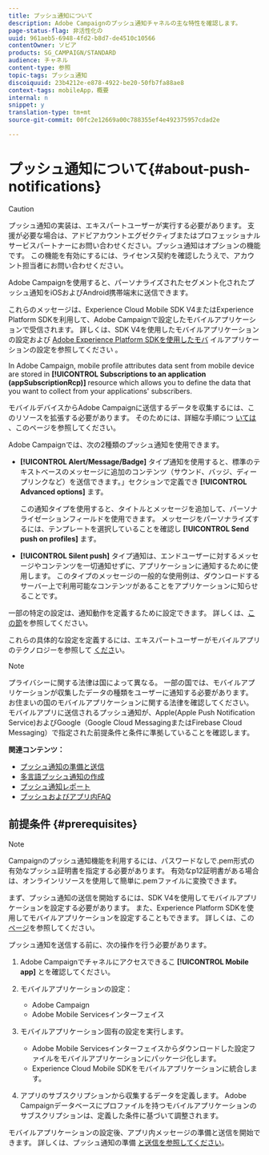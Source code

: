 ```yaml
---
title: プッシュ通知について
description: Adobe Campaignのプッシュ通知チャネルの主な特性を確認します。
page-status-flag: 非活性化の
uuid: 961aeb5-6948-4fd2-b8d7-de4510c10566
contentOwner: ソビア
products: SG_CAMPAIGN/STANDARD
audience: チャネル
content-type: 参照
topic-tags: プッシュ通知
discoiquuid: 23b4212e-e878-4922-be20-50fb7fa88ae8
context-tags: mobileApp，概要
internal: n
snippet: y
translation-type: tm+mt
source-git-commit: 00fc2e12669a00c788355ef4e492375957cdad2e

---
```



# プッシュ通知について{#about-push-notifications}

>[!CAUTION]
>
>プッシュ通知の実装は、エキスパートユーザーが実行する必要があります。 支援が必要な場合は、アドビアカウントエグゼクティブまたはプロフェッショナルサービスパートナーにお問い合わせください。プッシュ通知はオプションの機能です。 この機能を有効にするには、ライセンス契約を確認したうえで、アカウント担当者にお問い合わせください。

Adobe Campaignを使用すると、パーソナライズされたセグメント化されたプッシュ通知をiOSおよびAndroid携帯端末に送信できます。

これらのメッセージは、Experience Cloud Mobile SDK V4またはExperience Platform SDKを利用して、Adobe Campaignで設定したモバイルアプリケーションで受信されます。 詳しくは、SDK V4を使用したモバイルアプリケーションの設定および [Adobe Experience Platform SDKを使用したモバ](https://helpx.adobe.com/campaign/kb/configuring-app-sdkv4.html) イルアプリケーションの設定を参照してください [](https://helpx.adobe.com/campaign/kb/configuring-app-sdk.html)。

In Adobe Campaign, mobile profile attributes data sent from mobile device are stored in **[!UICONTROL Subscriptions to an application (appSubscriptionRcp)]** resource which allows you to define the data that you want to collect from your applications' subscribers.

モバイルデバイスからAdobe Campaignに送信するデータを収集するには、このリソースを拡張する必要があります。 そのためには、詳細な手順につ [いては](../../developing/using/extending-the-subscriptions-to-an-application-resource.md) 、このページを参照してください。

Adobe Campaignでは、次の2種類のプッシュ通知を使用できます。

* **[!UICONTROL Alert/Message/Badge]** タイプ通知を使用すると、標準のテキストベースのメッセージに追加のコンテンツ（サウンド、バッジ、ディープリンクなど）を送信できます。」セクションで定義でき **[!UICONTROL Advanced options]** ます。

   この通知タイプを使用すると、タイトルとメッセージを追加して、パーソナライゼーションフィールドを使用できます。 メッセージをパーソナライズするには、テンプレートを選択していることを確認し **[!UICONTROL Send push on profiles]** ます。

* **[!UICONTROL Silent push]** タイプ通知は、エンドユーザーに対するメッセージやコンテンツを一切通知せずに、アプリケーションに通知するために使用します。 このタイプのメッセージの一般的な使用例は、ダウンロードするサーバー上で利用可能なコンテンツがあることをアプリケーションに知らせることです。

一部の特定の設定は、通知動作を定義するために設定できます。 詳しくは、[この節](../../channels/using/customizing-a-push-notification.md)を参照してください。

これらの具体的な設定を定義するには、エキスパートユーザーがモバイルアプリのテクノロジーを参照して [くださ](https://helpx.adobe.com/campaign/kb/acs-article-list.html)い。

>[!NOTE]
>
>プライバシーに関する法律は国によって異なる。 一部の国では、モバイルアプリケーションが収集したデータの種類をユーザーに通知する必要があります。 お住まいの国のモバイルアプリケーションに関する法律を確認してください。 モバイルアプリに送信されるプッシュ通知が、Apple(Apple Push Notification Service)およびGoogle（Google Cloud MessagingまたはFirebase Cloud Messaging）で指定された前提条件と条件に準拠していることを確認します。

**関連コンテンツ：**

* [プッシュ通知の準備と送信](../../channels/using/preparing-and-sending-a-push-notification.md)
* [多言語プッシュ通知の作成](../../channels/using/creating-a-multilingual-push-notification.md)
* [プッシュ通知レポート](../../reporting/using/push-notification-report.md)
* [プッシュおよびアプリ内FAQ](https://helpx.adobe.com/campaign/kb/push_inapp_faq.html)

## 前提条件 {#prerequisites}

>[!NOTE]
>Campaignのプッシュ通知機能を利用するには、パスワードなしで.pem形式の有効なプッシュ証明書を指定する必要があります。
有効なp12証明書がある場合は、オンラインリソースを使用して簡単に.pemファイルに変換できます。

まず、プッシュ通知の送信を開始するには、SDK V4を使用してモバイルアプリケーションを設定する必要があります。 また、Experience Platform SDKを使用してモバイルアプリケーションを設定することもできます。 詳しくは、この[ページ](https://helpx.adobe.com/campaign/kb/configuring-app-sdk.html)を参照してください。

プッシュ通知を送信する前に、次の操作を行う必要があります。

1. Adobe Campaignでチャネルにアクセスできるこ **[!UICONTROL Mobile app]** とを確認してください。
1. モバイルアプリケーションの設定：

   * Adobe Campaign
   * Adobe Mobile Servicesインターフェイス

1. モバイルアプリケーション固有の設定を実行します。

   * Adobe Mobile Servicesインターフェイスからダウンロードした設定ファイルをモバイルアプリケーションにパッケージ化します。
   * Experience Cloud Mobile SDKをモバイルアプリケーションに統合します。

1. アプリのサブスクリプションから収集するデータを定義します。 Adobe Campaignデータベースにプロファイルを持つモバイルアプリケーションのサブスクリプションは、定義した条件に基づいて調整されます。

モバイルアプリケーションの設定後、アプリ内メッセージの準備と送信を開始できます。 詳しくは、プッシュ通知の準備 [と送信を参照してください](../../channels/using/preparing-and-sending-a-push-notification.md)。
